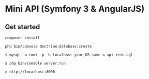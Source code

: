 Mini API (Symfony 3 & AngularJS)
========================

Get started
--------------



```{r, engine='sh', count_lines}
composer install

php bin/console doctrine:database:create 

$ mysql -u root -p -h localhost your_DB_name < api_test.sql

$ php bin/console server:run

> http://localhost:8000
```










